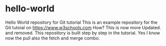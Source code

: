 # hello-world
Hello World repository for Git tutorial
This is an example repository for the Git tutoial on https://www.w3schools.com
How?
This is now more Updated. and removed.
This repository is built step by step in the tutorial.
Yes I know now the pull also the fetch and merge combo.
